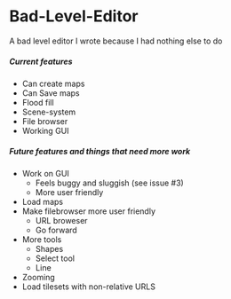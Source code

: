# Bad-Level-Editor
A bad level editor I wrote because I had nothing else to do

##### Current features
- Can create maps
- Can Save maps
- Flood fill
- Scene-system
- File browser
- Working GUI

##### Future features and things that need more work
- Work on GUI
  - Feels buggy and sluggish (see issue #3)
  - More user friendly
- Load maps
- Make filebrowser more user friendly
  - URL broweser
  - Go forward 
- More tools
  - Shapes
  - Select tool
  - Line
- Zooming
- Load tilesets with non-relative URLS
